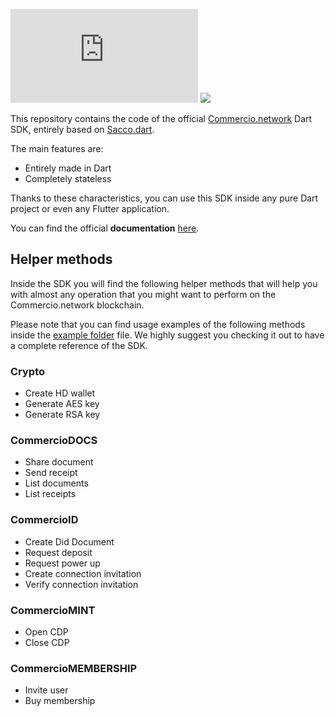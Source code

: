 
<!--
[![Release](https://jitpack.io/v/commercionetwork/sdk.svg)](https://jitpack.io/#commercionetwork/sdk)
--> 
[![Travis](https://img.shields.io/travis/com/commercionetwork/sdk.dart)](https://travis-ci.com/commercionetwork/sdk.dart)
[![](https://img.shields.io/badge/compatible-flutter-blue)](https://flutter.dev)

This repository contains the code of the official [Commercio.network](https://commercio.network) Dart SDK, 
entirely based on [Sacco.dart](https://github.com/commercionetwork/sacco.dart). 

The main features are: 
* Entirely made in Dart
* Completely stateless

Thanks to these characteristics, you can use this SDK inside any pure Dart project or even any Flutter application.

You can find the official **documentation** [here](https://dart.sdk.docs.commercio.network/).

## Helper methods
Inside the SDK you will find the following helper methods that will help you with almost any operation 
that you might want to perform on the Commercio.network blockchain.

Please note that you can find usage examples of the following methods inside the 
[example folder](example) file. 
We highly suggest you checking it out to have a complete reference of the SDK.  

### Crypto
- Create HD wallet  
- Generate AES key
- Generate RSA key

### CommercioDOCS
- Share document
- Send receipt
- List documents
- List receipts

### CommercioID
- Create Did Document
- Request deposit
- Request power up
- Create connection invitation
- Verify connection invitation

### CommercioMINT
- Open CDP
- Close CDP

### CommercioMEMBERSHIP
- Invite user
- Buy membership

